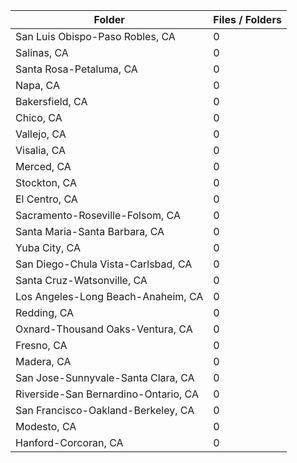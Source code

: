 | Folder                               |   Files / Folders |
|--------------------------------------|-------------------|
| San Luis Obispo-Paso Robles, CA      |                 0 |
| Salinas, CA                          |                 0 |
| Santa Rosa-Petaluma, CA              |                 0 |
| Napa, CA                             |                 0 |
| Bakersfield, CA                      |                 0 |
| Chico, CA                            |                 0 |
| Vallejo, CA                          |                 0 |
| Visalia, CA                          |                 0 |
| Merced, CA                           |                 0 |
| Stockton, CA                         |                 0 |
| El Centro, CA                        |                 0 |
| Sacramento-Roseville-Folsom, CA      |                 0 |
| Santa Maria-Santa Barbara, CA        |                 0 |
| Yuba City, CA                        |                 0 |
| San Diego-Chula Vista-Carlsbad, CA   |                 0 |
| Santa Cruz-Watsonville, CA           |                 0 |
| Los Angeles-Long Beach-Anaheim, CA   |                 0 |
| Redding, CA                          |                 0 |
| Oxnard-Thousand Oaks-Ventura, CA     |                 0 |
| Fresno, CA                           |                 0 |
| Madera, CA                           |                 0 |
| San Jose-Sunnyvale-Santa Clara, CA   |                 0 |
| Riverside-San Bernardino-Ontario, CA |                 0 |
| San Francisco-Oakland-Berkeley, CA   |                 0 |
| Modesto, CA                          |                 0 |
| Hanford-Corcoran, CA                 |                 0 |